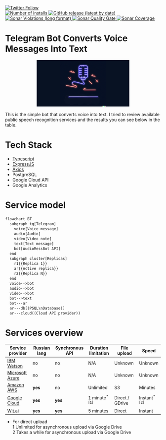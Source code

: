 <div>
    <a href="https://twitter.com/intent/follow?screen_name=n0th1ng_else" target="_blank" rel="noopener noreferrer">
        <img alt="Twitter Follow" src="https://img.shields.io/twitter/follow/n0th1ng_else?style=social">
    </a>
</div>

<div>
    <span>
        <a href="https://t.me/AudioMessBot" target="_blank">
            <img alt="Number of installs" src="https://img.shields.io/badge/installs-125k%2B-blueviolet"> 
        </a>
    </span>
    <span>
        <a href="https://github.com/n0th1ng-else/voice-to-text-bot/releases">
            <img alt="GitHub release (latest by date)" src="https://img.shields.io/github/v/release/n0th1ng-else/voice-to-text-bot"> 
        </a>
    </span>
    <span>
        <a href="https://sonarcloud.io/project/issues?id=n0th1ng-else_voice-to-text-bot&resolved=false" target="_blank">
            <img alt="Sonar Violations (long format)" src="https://img.shields.io/sonar/violations/n0th1ng-else_voice-to-text-bot?format=long&server=https%3A%2F%2Fsonarcloud.io"> 
        </a>
    </span>
    <span>
        <a href="https://sonarcloud.io/dashboard?id=n0th1ng-else_voice-to-text-bot" target="_blank">
            <img alt="Sonar Quality Gate" src="https://img.shields.io/sonar/quality_gate/n0th1ng-else_voice-to-text-bot?server=https%3A%2F%2Fsonarcloud.io"> 
        </a>
    </span>
    <span>
        <a href="https://sonarcloud.io/component_measures?id=n0th1ng-else_voice-to-text-bot&metric=coverage&view=list" target="_blank">
            <img alt="Sonar Coverage" src="https://img.shields.io/sonar/coverage/n0th1ng-else_voice-to-text-bot?server=https%3A%2F%2Fsonarcloud.io">
        </a>
    </span>
</div>

# Telegram Bot Converts Voice Messages Into Text

<p align="center">
  <img src="assets/v2/previewPic.png" alt="Bot logo" height="150px">
</p>

This is the simple bot that converts voice into text.
I tried to review available public speech recognition services
and the results you can see below in the table.

# Tech Stack

- [Typescript](https://github.com/microsoft/TypeScript)
- [ExpressJS](https://github.com/expressjs/express)
- [Axios](https://github.com/axios/axios)
- PostgreSQL
- Google Cloud API
- Google Analytics

# Service model

```mermaid
flowchart BT
  subgraph tg[Telegram]
    voice[Voice message]
    audio[Audio]
    video[Video note]
    text[Text message]
    bot[AudioMessBot API]
  end
  subgraph cluster[Replicas]
    r1{{Replica 1}}
    ar{{Active replica}}
    r2{{Replica N}}
  end
  voice-->bot
  audio-->bot
  video-->bot
  bot-->text
  bot---ar
  ar---db[(PSQL\nDatabase)]
  ar---cloud((Cloud API provider))
```

# Services overview

| Service provider                                                                                | Russian lang | Synchronous API | Duration limitation      | File upload     | Speed                   |
| ----------------------------------------------------------------------------------------------- | ------------ | --------------- | ------------------------ | --------------- | ----------------------- |
| [IBM Watson](https://www.ibm.com/cloud/watson-speech-to-text)                                   | no           | no              | N/A                      | Unknown         | Unknown                 |
| [Microsoft Azure](https://azure.microsoft.com/en-us/services/cognitive-services/speech-to-text) | no           | no              | N/A                      | Unknown         | Unknown                 |
| [Amazon AWS](https://aws.amazon.com/transcribe)                                                 | **yes**      | no              | Unlimited                | S3              | Minutes                 |
| [Google Cloud](https://cloud.google.com/speech-to-text)                                         | **yes**      | **yes**         | 1 minute<sup>\*[1]</sup> | Direct / GDrive | Instant<sup>\*[2]</sup> |
| [Wit.ai](https://wit.ai)                                                                        | **yes**      | **yes**         | 5 minutes                | Direct          | Instant                 |

- For direct upload
  <br/>
  1 Unlimited for asynchronous upload via Google Drive
  <br/>
  2 Takes a while for asynchronous upload via Google Drive
